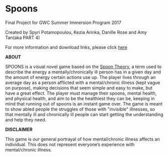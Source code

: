 # Spoons
Final Project for GWC Summer Immersion Program 2017

Created by Spyri Potamopoulou, Kezia Arinka, Danille Rose and Amy Tan(aka PART 4)

For more information and download links, please click [here](https://amyt3.github.io/Spoons/index.html)

**ABOUT**


SPOONS is a visual novel game based on the [Spoon Theory](https://en.wikipedia.org/wiki/Spoon_theory), a term used to describe the energy a mentally/chronically ill person has in a given day and the amount of energy certain actions use up. The player lives through an average day as a person afflicted with a mental/chronic illness (kept vague on purpose), making decisions that seem simple and easy to make, but have a great effect. The player must manage their spoons, mental health, and physical health, and aim to be the healthiest they can be, keeping in mind that running out of spoons is an instant game over. The game is meant to show abled people the struggles of those with "invisible" illnesses, so that mentally ill and chronically ill people can start getting the understanding and help they need.

**DISCLAIMER** 

This game is _our_ general portrayal of how mental/chronic illness affects an individual. This does not represent everyone’s experience with mental/chronic illness.
